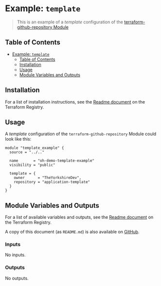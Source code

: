 # Example: `template`

> This is an example of a _template_ configuration of the [terraform-github-repository Module](https://registry.terraform.io/modules/operatehappy/repository/github)

## Table of Contents

- [Example: `template`](#example-template)
  - [Table of Contents](#table-of-contents)
  - [Installation](#installation)
  - [Usage](#usage)
  - [Module Variables and Outputs](#module-variables-and-outputs)

## Installation

For a list of installation instructions, see the [Readme document](https://registry.terraform.io/modules/operatehappy/repository/github) on the Terraform Registry.

## Usage

A _template_ configuration of the `terraform-github-repository` Module could look like this:

```hcl
module "template_example" {
  source = "../.."

  name       = "oh-demo-template-example"
  visibility = "public"

  template = {
    owner      = "TheYorkshireDev",
    repository = "application-template"
  }
}
```

## Module Variables and Outputs

For a list of available variables and outputs, see the [Readme document](https://registry.terraform.io/modules/operatehappy/repository/github) on the Terraform Registry.

A copy of this document (as `README.md`) is also available on [GitHub](https://github.com/operatehappy/terraform-github-repository/blob/main/README.md#readme).

<!-- BEGIN_TF_DOCS -->
### Inputs

No inputs.

### Outputs

No outputs.
<!-- END_TF_DOCS -->